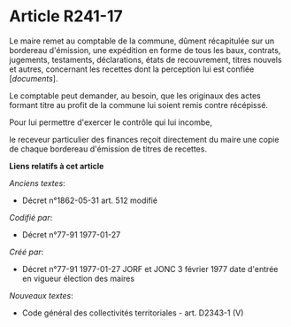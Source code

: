 # Article R241-17

Le maire remet au comptable de la commune, dûment récapitulée sur un bordereau d'émission, une expédition en forme de tous
les baux, contrats, jugements, testaments, déclarations, états de recouvrement, titres nouvels et autres, concernant les
recettes dont la perception lui est confiée [*documents*]. 

Le comptable peut demander, au besoin, que les originaux des actes formant titre au profit de la commune lui soient remis
contre récépissé. 

Pour lui permettre d'exercer le contrôle qui lui incombe,

le receveur particulier des finances reçoit directement du maire une copie de chaque bordereau d'émission de titres de
recettes.

**Liens relatifs à cet article**

_Anciens textes_:

  - Décret n°1862-05-31 art. 512 modifié

_Codifié par_:

  - Décret n°77-91 1977-01-27

_Créé par_:

  - Décret n°77-91 1977-01-27 JORF et JONC 3 février 1977 date d'entrée en vigueur élection des maires

_Nouveaux textes_:

  - Code général des collectivités territoriales - art. D2343-1 (V)
